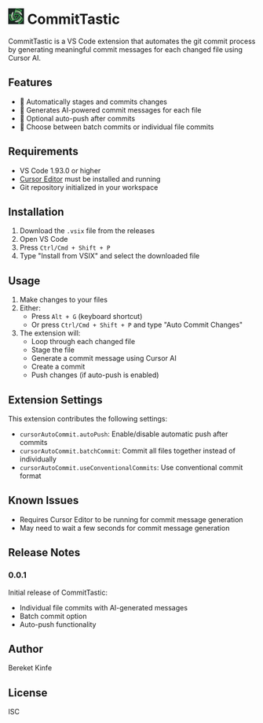 # <img src="images/icon.png" width="32" height="32" alt="CommitTastic Icon"> CommitTastic

CommitTastic is a VS Code extension that automates the git commit process by generating meaningful commit messages for each changed file using Cursor AI.

## Features

- 🔄 Automatically stages and commits changes
- 📝 Generates AI-powered commit messages for each file
- 🚀 Optional auto-push after commits
- 🎯 Choose between batch commits or individual file commits

## Requirements

- VS Code 1.93.0 or higher
- [Cursor Editor](https://cursor.sh/) must be installed and running
- Git repository initialized in your workspace

## Installation

1. Download the `.vsix` file from the releases
2. Open VS Code
3. Press `Ctrl/Cmd + Shift + P`
4. Type "Install from VSIX" and select the downloaded file

## Usage

1. Make changes to your files
2. Either:
   - Press `Alt + G` (keyboard shortcut)
   - Or press `Ctrl/Cmd + Shift + P` and type "Auto Commit Changes"
3. The extension will:
   - Loop through each changed file
   - Stage the file
   - Generate a commit message using Cursor AI
   - Create a commit
   - Push changes (if auto-push is enabled)

## Extension Settings

This extension contributes the following settings:

* `cursorAutoCommit.autoPush`: Enable/disable automatic push after commits
* `cursorAutoCommit.batchCommit`: Commit all files together instead of individually
* `cursorAutoCommit.useConventionalCommits`: Use conventional commit format

## Known Issues

- Requires Cursor Editor to be running for commit message generation
- May need to wait a few seconds for commit message generation

## Release Notes

### 0.0.1

Initial release of CommitTastic:
- Individual file commits with AI-generated messages
- Batch commit option
- Auto-push functionality

## Author

Bereket Kinfe

## License

ISC